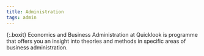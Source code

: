 ```yaml
---
title: Administration
tags: admin
---
```


{:.boxit}
Economics and Business Administration at Quicklook is programme that offers you an insight into theories and methods in specific areas of business administration.

